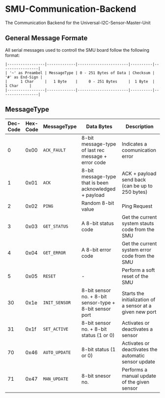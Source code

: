 # SMU-Communication-Backend
The Communication Backend for the Universal-I2C-Sensor-Master-Unit

## General Message Formate

All serial messages used to controll the SMU board follow the following format: 

```
|-----------------|-------------|-----------------------|----------|-----------------|
| '~' as Preambel | MessageType | 0 - 251 Bytes of Data | Checksum | '#' as End-Sign |
|      1 Char     |   1 Byte    |     0 - 251 Bytes     |  1 Byte  |      1 Char     |
|-----------------|-------------|-----------------------|----------|-----------------|
```
## MessageType

| Dec-Code | Hex-Code | MessageType   | Data Bytes                                               | Description                                               |
|----------|----------|---------------|----------------------------------------------------------|-----------------------------------------------------------|
| 0        | 0x00     | `ACK_FAULT`   | 8-bit message-type of last rec message + error code      | Indicates a coomunication error                           |
| 1        | 0x01     | `ACK`         | 8-bit message-type that is been acknowledged + payload   | ACK + payload send back (can be up to 250 bytes)          | 
| 2        | 0x02     | `PING`        | Random 8-bit value                                       | Ping Request                                              |
| 3        | 0x03     | `GET_STATUS`  | A 8-bit status code                                      | Get the current system stauts code from the SMU           |
| 4        | 0x04     | `GET_ERROR`   | A 8-bit error code                                       | Get the current system error code from the SMU            |
| 5        | 0x05     | `RESET`       | -                                                        | Perform a soft reset of the SMU                           |
| 30       | 0x1e     | `INIT_SENSOR` | 8-bit sensor no. + 8-bit sensor-type + 8-bit sensor port | Starts the initialization of a sensor at a given new port |
| 31       | 0x1f     | `SET_ACTIVE`  | 8-bit sensor no. + 8-bit status (1 or 0)                 | Activates or deactivates a sensor                         |
| 70       | 0x46     | `AUTO_UPDATE` | 8-bit status (1 or 0)                                    | Activates or deactivates the automatic sensor update      |
| 71       | 0x47     | `MAN_UPDATE`  | 8-bit snesor no.                                         | Performs a manual update of the given sensor              |
